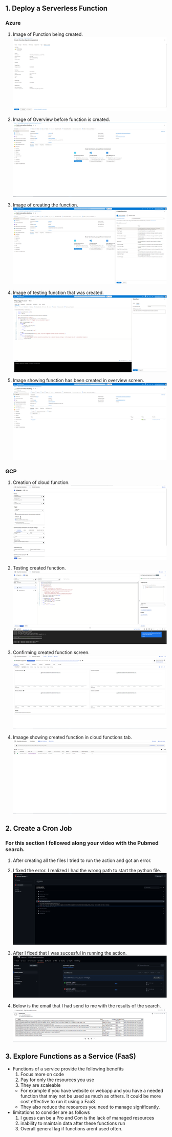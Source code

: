 ## 1. Deploy a Serverless Function

### Azure
1. Image of Function being created.
![Image of Azure overview](https://github.com/zgiannuzzi/HHA504_assignment_functions/blob/main/Azure_Function1.png)

2. Image of Overview before function is created.
![Image of Azure overview](https://github.com/zgiannuzzi/HHA504_assignment_functions/blob/main/Azure_Function2.png)

3. Image of creating the function.
![Image of Azure overview](https://github.com/zgiannuzzi/HHA504_assignment_functions/blob/main/Azure_Function3.png)

4. Image of testing function that was created.
![Image of Azure overview](https://github.com/zgiannuzzi/HHA504_assignment_functions/blob/main/Azure_Function4.png)

5. Image showing function has been created in overview screen.
![Image of Azure overview](https://github.com/zgiannuzzi/HHA504_assignment_functions/blob/main/Azure_Function5.png)


### GCP 
1. Creation of cloud function.
![Image of Azure overview](https://github.com/zgiannuzzi/HHA504_assignment_functions/blob/main/GCP_Function1.png)

2. Testing created function.
![Image of Azure overview](https://github.com/zgiannuzzi/HHA504_assignment_functions/blob/main/GCP_Function2.png)

3. Confirming created function screen.
![Image of Azure overview](https://github.com/zgiannuzzi/HHA504_assignment_functions/blob/main/GCP_Function3.png)

4. Imaage showing created function in cloud functions tab.
![Image of Azure overview](https://github.com/zgiannuzzi/HHA504_assignment_functions/blob/main/GCP_Function4.png)


## 2. Create a Cron Job
### For this section I followed along your video with the Pubmed search.

1. After creating all the files I tried to run the action and got an error.
2. I fixed the error. I realized I had the wrong path to start the python file.
![Image of Azure overview](https://github.com/zgiannuzzi/HHA504_assignment_functions/blob/main/github_actions1.png)

3. After I fixed that I was succesful in running the action. 
![Image of Azure overview](https://github.com/zgiannuzzi/HHA504_assignment_functions/blob/main/github_actions3.png)

4. Below is the email that I had send to me with the results of the search.
![Image of Azure overview](https://github.com/zgiannuzzi/HHA504_assignment_functions/blob/main/github_actions2.png)

## 3. Explore Functions as a Service (FaaS)
- Functions of a service provide the following benefits
  1. Focus more on code
  2. Pay for only the resources you use
  3. They are scaleable
   - For example if you have website or webapp and you have a needed function that may not be used as much as others. It could be more cost effective to run it using a FaaS
   - They also reduce the resources you need to manage significantly.
- limitations to consider are as follows
  1. I guess can be a Pro and Con is the lack of managed resources
  2. inability to maintain data after these functions run
  3. Overall general lag if functions arent used often.

     
